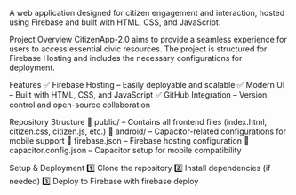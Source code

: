 A web application designed for citizen engagement and interaction, hosted using Firebase and built with HTML, CSS, and JavaScript.

Project Overview
CitizenApp-2.0 aims to provide a seamless experience for users to access essential civic resources. The project is structured for Firebase Hosting and includes the necessary configurations for deployment.

Features
✅ Firebase Hosting – Easily deployable and scalable
✅ Modern UI – Built with HTML, CSS, and JavaScript
✅ GitHub Integration – Version control and open-source collaboration

Repository Structure
📂 public/ – Contains all frontend files (index.html, citizen.css, citizen.js, etc.)
📂 android/ – Capacitor-related configurations for mobile support
📄 firebase.json – Firebase hosting configuration
📄 capacitor.config.json – Capacitor setup for mobile compatibility

Setup & Deployment
1️⃣ Clone the repository
2️⃣ Install dependencies (if needed)
3️⃣ Deploy to Firebase with firebase deploy
